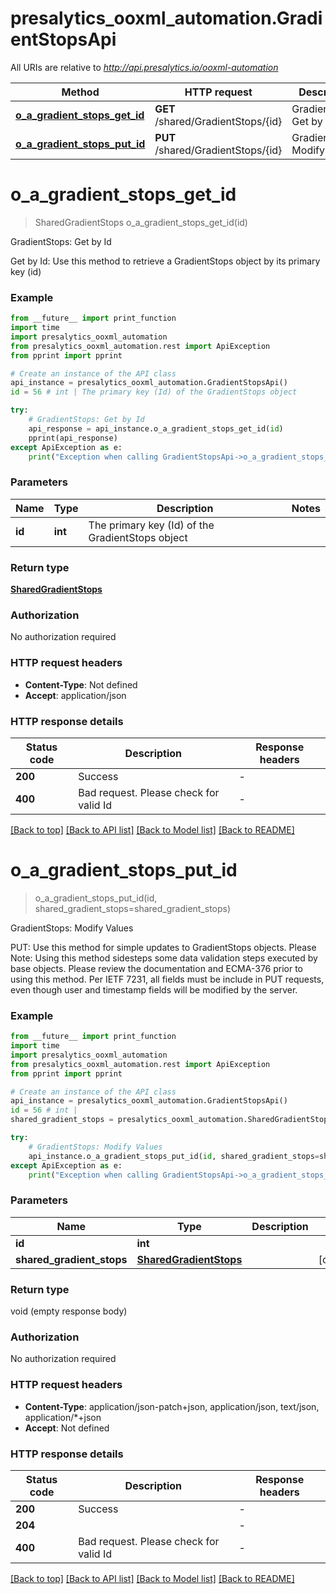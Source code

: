 # presalytics_ooxml_automation.GradientStopsApi

All URIs are relative to *http://api.presalytics.io/ooxml-automation*

Method | HTTP request | Description
------------- | ------------- | -------------
[**o_a_gradient_stops_get_id**](GradientStopsApi.md#o_a_gradient_stops_get_id) | **GET** /shared/GradientStops/{id} | GradientStops: Get by Id
[**o_a_gradient_stops_put_id**](GradientStopsApi.md#o_a_gradient_stops_put_id) | **PUT** /shared/GradientStops/{id} | GradientStops: Modify Values


# **o_a_gradient_stops_get_id**
> SharedGradientStops o_a_gradient_stops_get_id(id)

GradientStops: Get by Id

Get by Id: Use this method to retrieve a GradientStops object by its primary key (id)

### Example

```python
from __future__ import print_function
import time
import presalytics_ooxml_automation
from presalytics_ooxml_automation.rest import ApiException
from pprint import pprint

# Create an instance of the API class
api_instance = presalytics_ooxml_automation.GradientStopsApi()
id = 56 # int | The primary key (Id) of the GradientStops object

try:
    # GradientStops: Get by Id
    api_response = api_instance.o_a_gradient_stops_get_id(id)
    pprint(api_response)
except ApiException as e:
    print("Exception when calling GradientStopsApi->o_a_gradient_stops_get_id: %s\n" % e)
```

### Parameters

Name | Type | Description  | Notes
------------- | ------------- | ------------- | -------------
 **id** | **int**| The primary key (Id) of the GradientStops object | 

### Return type

[**SharedGradientStops**](SharedGradientStops.md)

### Authorization

No authorization required

### HTTP request headers

 - **Content-Type**: Not defined
 - **Accept**: application/json

### HTTP response details
| Status code | Description | Response headers |
|-------------|-------------|------------------|
**200** | Success |  -  |
**400** | Bad request.  Please check for valid Id |  -  |

[[Back to top]](#) [[Back to API list]](../README.md#documentation-for-api-endpoints) [[Back to Model list]](../README.md#documentation-for-models) [[Back to README]](../README.md)

# **o_a_gradient_stops_put_id**
> o_a_gradient_stops_put_id(id, shared_gradient_stops=shared_gradient_stops)

GradientStops: Modify Values

PUT: Use this method for simple updates to GradientStops objects.   Please Note: Using this method sidesteps some data validation steps executed by base objects.  Please review the documentation and ECMA-376 prior to using this method. Per IETF 7231, all fields must be include in PUT requests, even though user and timestamp fields will be modified by the server.

### Example

```python
from __future__ import print_function
import time
import presalytics_ooxml_automation
from presalytics_ooxml_automation.rest import ApiException
from pprint import pprint

# Create an instance of the API class
api_instance = presalytics_ooxml_automation.GradientStopsApi()
id = 56 # int | 
shared_gradient_stops = presalytics_ooxml_automation.SharedGradientStops() # SharedGradientStops |  (optional)

try:
    # GradientStops: Modify Values
    api_instance.o_a_gradient_stops_put_id(id, shared_gradient_stops=shared_gradient_stops)
except ApiException as e:
    print("Exception when calling GradientStopsApi->o_a_gradient_stops_put_id: %s\n" % e)
```

### Parameters

Name | Type | Description  | Notes
------------- | ------------- | ------------- | -------------
 **id** | **int**|  | 
 **shared_gradient_stops** | [**SharedGradientStops**](SharedGradientStops.md)|  | [optional] 

### Return type

void (empty response body)

### Authorization

No authorization required

### HTTP request headers

 - **Content-Type**: application/json-patch+json, application/json, text/json, application/*+json
 - **Accept**: Not defined

### HTTP response details
| Status code | Description | Response headers |
|-------------|-------------|------------------|
**200** | Success |  -  |
**204** |  |  -  |
**400** | Bad request.  Please check for valid Id |  -  |

[[Back to top]](#) [[Back to API list]](../README.md#documentation-for-api-endpoints) [[Back to Model list]](../README.md#documentation-for-models) [[Back to README]](../README.md)

